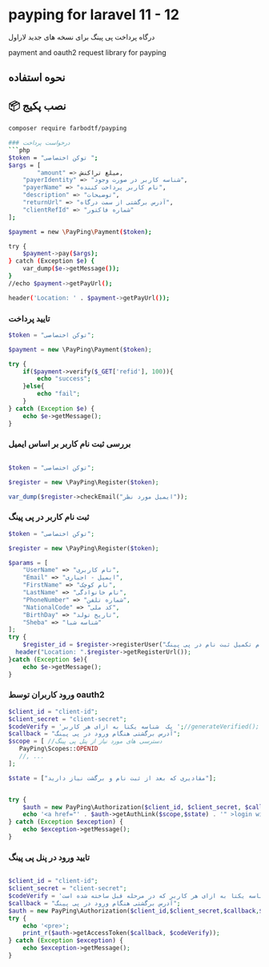 # payping for laravel 11 - 12
درگاه پرداخت پی پینگ برای نسخه های جدید لاراول

payment and oauth2 request library for payping

## نحوه استفاده

## 📦 نصب پکیج

```bash
composer require farbodtf/payping

### درخواست پرداخت
```php
$token = "توکن اختصاصی ";
$args = [
        "amount" => میلغ تراکنش,
    "payerIdentity" => "شناسه کاربر در صورت وجود",
    "payerName" => "نام کاربر پرداخت کننده",
    "description" => "توضیحات",
    "returnUrl" => "آدرس برگشتی از سمت درگاه",
    "clientRefId" => "شماره فاکتور"
];

$payment = new \PayPing\Payment($token);

try {
    $payment->pay($args);
} catch (Exception $e) {
    var_dump($e->getMessage());
}
//echo $payment->getPayUrl();

header('Location: ' . $payment->getPayUrl());
```

### تایید پرداخت
```php
$token = "توکن اختصاصی";

$payment = new \PayPing\Payment($token);

try {
    if($payment->verify($_GET['refid'], 100)){
        echo "success";
    }else{
        echo "fail";
    }
} catch (Exception $e) {
    echo $e->getMessage();
}
``` 
### بررسی ثبت نام کاربر بر اساس ایمیل
```php

$token = "توکن اختصاصی";

$register = new \PayPing\Register($token);

var_dump($register->checkEmail("ایمیل مورد نظر"));

```
### ثبت نام کاربر در پی پینگ
```php
$token = "توکن اختصاصی";

$register = new \PayPing\Register($token);

$params = [
    "UserName" => "نام کاربری",
    "Email" => "ایمیل - اجباری",   
    "FirstName" => "نام کوچک",
    "LastName" => "نام خانوادگی",
    "PhoneNumber" => "شماره تلفن",
    "NationalCode" => "کد ملی",
    "BirthDay" => "تاریخ تولد",
    "Sheba" => "شناسه شبا"
];
try {
    $register_id = $register->registerUser("آدرس برگشتی هنگام تکمیل ثبت نام در پی پینگ", $params);
  header("Location: ".$register->getRegisterUrl());
}catch (Exception $e){
    echo $e->getMessage();
}

```

### ورود کاربران توسط oauth2
```php
$client_id = "client-id"; 
$client_secret = "client-secret"; 
$codeVerify = 'یک  شناسه یکتا به ازای هر کاربر ';//generateVerified();
$callback = "آدرس برگشتی هنگام ورود در پی پینگ";
$scope = [ //دسترسی های مورد نیاز از پنل پی پینگ 
   PayPing\Scopes::OPENID
   //, ...
];

$state = ["مقادیری که بعد از ثبت نام و برگشت نیاز دارید"];


try {
    $auth = new PayPing\Authorization($client_id, $client_secret, $callback, $codeVerify);
    echo '<a href="' . $auth->getAuthLink($scope,$state) . '" >login with payping</a>' . "<br>";
} catch (Exception $exception) {
    echo $exception->getMessage();
}
```

### تایید ورود در پنل پی پینگ
```php

$client_id = "client-id"; 
$client_secret = "client-secret"; 
$codeVerify = 'یک  شناسه یکتا به ازای هر کاربر که در مرحله قبل ساخته شده است ';
$callback = "آدرس برگشتی هنگام ورود در پی پینگ";
$auth = new PayPing\Authorization($client_id,$client_secret,$callback,$codeVerify);
try {
	echo '<pre>';
    print_r($auth->getAccessToken($callback, $codeVerify));
} catch (Exception $exception) {
    echo $exception->getMessage();
}
```
